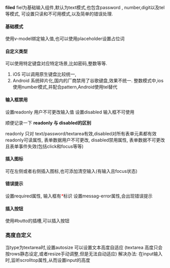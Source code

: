 **filed** 
fiel为基础输入组件,默认为text模式,也包含password , number,digit以及tel等模式, 可设置只读和不可用模式,以及简单的错误处理.
#### 基础模式
使用v-model绑定输入值,也可以使用placeholder设置占位词
#### 自定义类型
可以使用特定键盘对应特定场景,比如密码,整数等等.
 1. iOS 可以调用原生键盘比较统一,
 2. Android 系统碎片化,国内的厂商禁用了谷歌键盘,效果不统一.
整数模式中,ios使用number模式,并配合pattern,Android使用tel替代
#### 输入框禁用
设置readonly  用户不可更改输入值
设置disabled  输入框不可使用

顺便记录一下 **readonly 与 disabled的区别**

readonly 只对 text/password/textarea有效,disabled对所有表单元素都有效
readonly可读属性, 表单数据用户不可更改,
disabled禁用属性, 表单数据不可更改且表单事件失效(包括click和focus等等)

#### 插入图标
可在左侧或者右侧插入图标,也可添加清空输入(有输入且focus状态)
#### 错误提示 
设置required属性, 输入框有<i style="color:red;">*</i>标识
设置messag-error属性,会出现错误提示
#### 插入按钮
使用#butto的插槽,可以插入按钮
### 高度自定义
当type为textarea时,设置autosize 可以设置文本高度自适应
(textarea 高度只会按rows静态设定,或者resize手动调整,但是无法自动适应)
解决办法: 在input输入时,监听scrolltop属性,从而设置input的高度